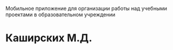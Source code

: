 Мобильное приложение для организации работы над учебными проектами в образовательном учреждении
# Каширских М.Д.
